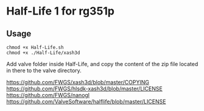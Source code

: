 # Half-Life 1 for rg351p

## Usage
```
chmod +x Half-Life.sh
chmod +x ./Half-Life/xash3d
```

Add valve folder inside Half-Life, and copy the content of the zip file located in there to the valve directory.

https://github.com/FWGS/xash3d/blob/master/COPYING
https://github.com/FWGS/hlsdk-xash3d/blob/master/LICENSE
https://github.com/FWGS/nanogl
https://github.com/ValveSoftware/halflife/blob/master/LICENSE
